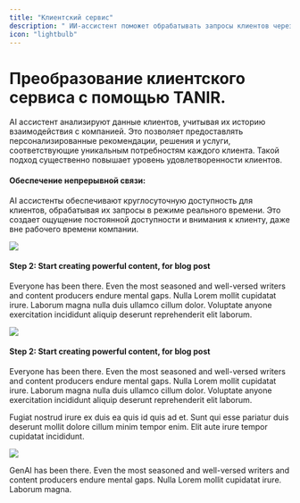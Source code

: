 ```yaml
---
title: "Клиентский сервис"
description: " ИИ-ассистент поможет обрабатывать запросы клиентов через чаты , отвечать на часто задаваемые вопросы и направлять клиентов к нужным ресурсам."
icon: "lightbulb"
---
```


# Преобразование клиентского сервиса с помощью TANIR.

AI ассистент анализируют данные клиентов, учитывая их историю взаимодействия с компанией. Это позволяет предоставлять персонализированные рекомендации, решения и услуги, соответствующие уникальным потребностям каждого клиента. Такой подход существенно повышает уровень удовлетворенности клиентов.


#### Обеспечение непрерывной связи:

AI ассистенты обеспечивают круглосуточную доступность для клиентов, обрабатывая их запросы в режиме реального времени. Это создает ощущение постоянной доступности и внимания к клиенту, даже вне рабочего времени компании.

![](/images/screens/screen-1.jpg)

#### Step 2: Start creating powerful content, for blog post

Everyone has been there. Even the most seasoned and well-versed writers and content producers endure mental gaps. Nulla Lorem mollit cupidatat irure. Laborum magna nulla duis ullamco cillum dolor. Voluptate anyone exercitation incididunt aliquip deserunt reprehenderit elit laborum.

![](/images/screens/screen-1.jpg)

#### Step 2: Start creating powerful content, for blog post

Everyone has been there. Even the most seasoned and well-versed writers and content producers endure mental gaps. Nulla Lorem mollit cupidatat irure. Laborum magna nulla duis ullamco cillum dolor. Voluptate anyone exercitation incididunt aliquip deserunt reprehenderit elit laborum.

Fugiat nostrud irure ex duis ea quis id quis ad et. Sunt qui esse pariatur duis deserunt mollit dolore cillum minim tempor enim. Elit aute irure tempor cupidatat incididunt.

![](/images/screens/screen-1.jpg)

GenAI has been there. Even the most seasoned and well-versed writers and content producers endure mental gaps. Nulla Lorem mollit cupidatat irure. Laborum magna.

